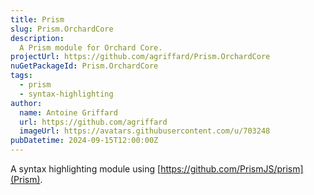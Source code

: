 ```yaml
---
title: Prism
slug: Prism.OrchardCore
description:
  A Prism module for Orchard Core.
projectUrl: https://github.com/agriffard/Prism.OrchardCore
nuGetPackageId: Prism.OrchardCore
tags:
  - prism
  - syntax-highlighting
author:
  name: Antoine Griffard
  url: https://github.com/agriffard
  imageUrl: https://avatars.githubusercontent.com/u/703248
pubDatetime: 2024-09-15T12:00:00Z
---
```


A syntax highlighting module using [https://github.com/PrismJS/prism](Prism).
